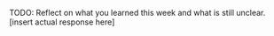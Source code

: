 TODO: Reflect on what you learned this week and what is still unclear.
[insert actual response here]
